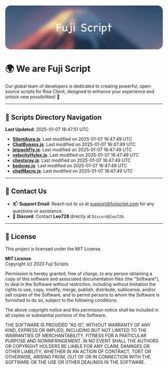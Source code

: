 ![Banner](.github/b.webp)

# 🌍 **We are Fuji Script**

Our global team of developers is dedicated to creating powerful, open-source scripts for Rise Client, designed to enhance your experience and unlock new possibilities! 🌟

---
<!-- SCRIPTS_NAVIGATION_START -->
## 📂 **Scripts Directory Navigation**

**Last Updated**: 2025-01-07 16:47:51 UTC

- **[SilentAura.js](scripts/SilentAura.js)**: Last modified on 2025-01-07 16:47:49 UTC
- **[ChatBypass.js](scripts/ChatBypass.js)**: Last modified on 2025-01-07 16:47:49 UTC
- **[jetpackFly.js](scripts/jetpackFly.js)**: Last modified on 2025-01-07 16:47:49 UTC
- **[velocityHylex.js](scripts/velocityHylex.js)**: Last modified on 2025-01-07 16:47:49 UTC
- **[chestxray.js](scripts/chestxray.js)**: Last modified on 2025-01-07 16:47:49 UTC
- **[bedxray.js](scripts/bedxray.js)**: Last modified on 2025-01-07 16:47:49 UTC
- **[chatMacro.js](scripts/chatMacro.js)**: Last modified on 2025-01-07 16:47:49 UTC

<!-- SCRIPTS_NAVIGATION_END -->

---

## 💬 **Contact Us**  
- 📬 **Support Email**: Reach out to us at [support@fujiscript.com](mailto:support@fujiscript.com) for any questions or assistance.  
- 💬 **Discord**: Contact **Leo728** directly at `Discord@leo728`.

---

## 📜 **License**

This project is licensed under the MIT License.  

**MIT License**  
Copyright (c) 2023 Fuji Scripts  

Permission is hereby granted, free of charge, to any person obtaining a copy of this software and associated documentation files (the "Software"), to deal in the Software without restriction, including without limitation the rights to use, copy, modify, merge, publish, distribute, sublicense, and/or sell copies of the Software, and to permit persons to whom the Software is furnished to do so, subject to the following conditions:  

The above copyright notice and this permission notice shall be included in all copies or substantial portions of the Software.  

THE SOFTWARE IS PROVIDED "AS IS", WITHOUT WARRANTY OF ANY KIND, EXPRESS OR IMPLIED, INCLUDING BUT NOT LIMITED TO THE WARRANTIES OF MERCHANTABILITY, FITNESS FOR A PARTICULAR PURPOSE AND NONINFRINGEMENT. IN NO EVENT SHALL THE AUTHORS OR COPYRIGHT HOLDERS BE LIABLE FOR ANY CLAIM, DAMAGES OR OTHER LIABILITY, WHETHER IN AN ACTION OF CONTRACT, TORT OR OTHERWISE, ARISING FROM, OUT OF OR IN CONNECTION WITH THE SOFTWARE OR THE USE OR OTHER DEALINGS IN THE SOFTWARE.  
